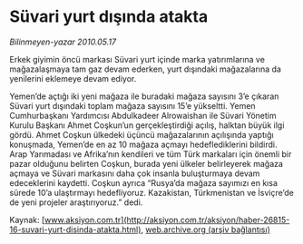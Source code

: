 # Süvari yurt dışında atakta

*Bilinmeyen-yazar 2010.05.17*

<font class="agenda2NewsSpot">
 Erkek giyimin öncü markası Süvari yurt içinde marka yatırımlarına ve mağazalaşmaya tam gaz devam ederken, yurt dışındaki mağazalarına da yenilerini eklemeye devam ediyor.
</font>
<font class="newsDetail">
 <p class="MsoNormal">
  Yemen’de açtığı iki yeni mağaza ile buradaki mağaza sayısını 3’e çıkaran Süvari yurt dışındaki toplam mağaza sayısını 15’e yükseltti. Yemen Cumhurbaşkanı Yardımcısı Abdulkadeer Alrowaishan ile Süvari Yönetim Kurulu Başkanı Ahmet Coşkun’un gerçekleştirdiği açılış, halktan büyük ilgi gördü. Ahmet Coşkun ülkedeki üçüncü mağazalarının açılışında yaptığı konuşmada, Yemen’de en az 10 mağaza açmayı hedeflediklerini bildirdi. Arap Yarımadası ve Afrika’nın kendileri ve tüm Türk markaları için önemli bir pazar olduğunu belirten Coşkun, burada yeni ülkeler belirleyerek mağaza açmaya ve Süvari markasını daha çok insanla buluşturmaya devam edeceklerini kaydetti. Coşkun ayrıca “Rusya’da mağaza sayımızı en kısa sürede 10’a ulaştırmayı hedefliyoruz. Kazakistan, Türkmenistan ve İsviçre’de de yeni projeler araştırıyoruz.” dedi.
 </p>
</font>

Kaynak: [www.aksiyon.com.tr](http://aksiyon.com.tr/aksiyon/haber-26815-16-suvari-yurt-disinda-atakta.html), [web.archive.org (arşiv bağlantısı)](http://web.archive.org/web/20101120133356/http://aksiyon.com.tr/aksiyon/haber-26815-16-suvari-yurt-disinda-atakta.html)
